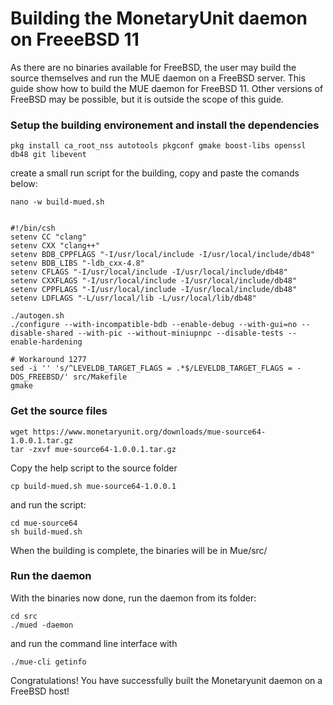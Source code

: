 # Building the MonetaryUnit daemon on FreeeBSD 11

As there are no binaries available for FreeBSD, the user may build the source themselves and run the MUE daemon on a FreeBSD server.
This guide show how to build the MUE daemon for FreeBSD 11. Other versions of FreeBSD may be possible, but it is outside the scope of this guide.

### Setup the building environement and install the dependencies

    pkg install ca_root_nss autotools pkgconf gmake boost-libs openssl db48 git libevent

create a small run script for the building, copy and paste the comands below:

    nano -w build-mued.sh


    #!/bin/csh
    setenv CC "clang"
    setenv CXX "clang++"
    setenv BDB_CPPFLAGS "-I/usr/local/include -I/usr/local/include/db48"
    setenv BDB_LIBS "-ldb_cxx-4.8"
    setenv CFLAGS "-I/usr/local/include -I/usr/local/include/db48"
    setenv CXXFLAGS "-I/usr/local/include -I/usr/local/include/db48"
    setenv CPPFLAGS "-I/usr/local/include -I/usr/local/include/db48"
    setenv LDFLAGS "-L/usr/local/lib -L/usr/local/lib/db48"

    ./autogen.sh
    ./configure --with-incompatible-bdb --enable-debug --with-gui=no --disable-shared --with-pic --without-miniupnpc --disable-tests --enable-hardening

    # Workaround 1277
    sed -i '' 's/^LEVELDB_TARGET_FLAGS = .*$/LEVELDB_TARGET_FLAGS = -DOS_FREEBSD/' src/Makefile
    gmake

### Get the source files

    wget https://www.monetaryunit.org/downloads/mue-source64-1.0.0.1.tar.gz
    tar -zxvf mue-source64-1.0.0.1.tar.gz

Copy the help script to the source folder

    cp build-mued.sh mue-source64-1.0.0.1

and run the script:

    cd mue-source64
    sh build-mued.sh

When the building is complete, the binaries will be in Mue/src/

### Run the daemon

With the binaries now done, run the daemon from its folder:

    cd src
    ./mued -daemon
    
and run the command line interface with

    ./mue-cli getinfo

Congratulations! You have successfully built the Monetaryunit daemon on a FreeBSD host!
